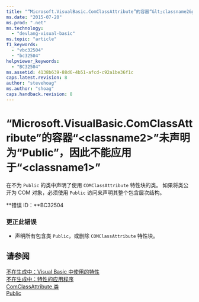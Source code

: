 ```yaml
---
title: "“Microsoft.VisualBasic.ComClassAttribute”的容器“&lt;classname2&gt;”未声明为“Public”，因此不能应用于“&lt;classname1&gt;” | Microsoft Docs"
ms.date: "2015-07-20"
ms.prod: ".net"
ms.technology: 
  - "devlang-visual-basic"
ms.topic: "article"
f1_keywords: 
  - "vbc32504"
  - "bc32504"
helpviewer_keywords: 
  - "BC32504"
ms.assetid: 4138b639-88d6-4b51-afcd-c92a1be36f1c
caps.latest.revision: 8
author: "stevehoag"
ms.author: "shoag"
caps.handback.revision: 8
---
```

# “Microsoft.VisualBasic.ComClassAttribute”的容器“&lt;classname2&gt;”未声明为“Public”，因此不能应用于“&lt;classname1&gt;”
在不为 `Public` 的类中声明了使用 `COMClassAttribute` 特性块的类。 如果将类公开为 COM 对象，必须使用 `Public` 访问来声明其整个包含层次结构。  
  
 **错误 ID：**BC32504  
  
### 更正此错误  
  
-   声明所有包含类 `Public`，或删除 `COMClassAttribute` 特性块。  
  
## 请参阅  
 [不在生成中：Visual Basic 中使用的特性](http://msdn.microsoft.com/zh-cn/22231318-8a40-49af-9245-e0aab723563b)   
 [不在生成中：特性的应用程序](http://msdn.microsoft.com/zh-cn/2b1703ed-4437-49b3-bc0b-568094324f47)   
 [ComClassAttribute 类](http://msdn.microsoft.com/zh-cn/5c2f0835-9210-47dc-bc59-5c1769953574)   
 [Public](../../visual-basic/language-reference/modifiers/public.md)